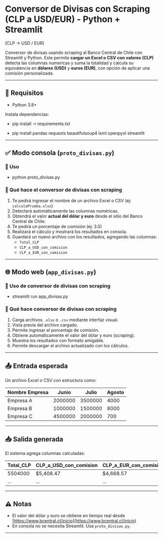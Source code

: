 # Conversor de Divisas con Scraping (CLP a USD/EUR) - Python + Streamlit
 (CLP → USD / EUR)

Conversor de divisas usando scraping al Banco Central de Chile con Streamlit y Python.
Este permite **cargar un Excel o CSV con valores (CLP)** detecta las columnas numericas y suma la totalidad y calcula su equivalencia en **dólares (USD)** y **euros (EUR)**, con opción de aplicar una comisión personalizada.


---

## 🚀 Requisitos

- Python 3.8+

Instala dependencias:

- pip install -r requirements.txt

- pip install pandas requests beautifulsoup4 lxml openpyxl streamlit


---

## ✅ Modo consola (`proto_divisas.py`)

### 🔹 Uso


- python proto_divisas.py


### 🔹 Qué hace el conversor de divisas con scraping

1. Te pedirá ingresar el nombre de un archivo Excel o CSV (ej: `calculoPrueba.xlsx`)
2. Detectará automáticamente las columnas numéricas.
3. Obtendrá el valor **actual del dólar y euro** desde el sitio del Banco Central de Chile.
4. Te pedirá un porcentaje de comisión (ej: 3.0)
5. Realizará el cálculo y mostrará los resultados en consola.
6. Guardará un nuevo archivo con los resultados, agregando las columnas:
   - `Total_CLP`
   - `CLP_a_USD_con_comision`
   - `CLP_a_EUR_con_comision`

---

## 🌐 Modo web (`app_divisas.py`)

### 🔹 Uso de conversor de divisas con scraping


- streamlit run app_divisas.py


### 🔹 Qué hace conversor de divisas con scraping

1. Carga archivos `.xlsx` o `.csv` mediante interfaz visual.
2. Vista previa del archivo cargado.
3. Permite ingresar el porcentaje de comisión.
4. Obtiene automáticamente el valor del dólar y euro (scraping).
5. Muestra los resultados con formato amigable.
6. Permite descargar el archivo actualizado con los cálculos.

---

## 📤 Entrada esperada

Un archivo Excel o CSV con estructura como:

| Nombre Empresa | Junio    | Julio    | Agosto   |
|----------------|----------|----------|----------|
| Empresa A      | 2000000  | 3500000  | 4000     |
| Empresa B      | 1000000  | 1500000  | 8000     |
| Empresa C      | 4500000  | 2000000  | 700      |

---

## 📥 Salida generada

El sistema agrega columnas calculadas:

| Total_CLP | CLP_a_USD_con_comision | CLP_a_EUR_con_comision |
|-----------|------------------------|-------------------------|
| 5504000   | $5,408.47              | $4,668.57               |
| ...       | ...                    | ...                     |

---

## ⚠️ Notas

- El valor del dólar y euro se obtiene en tiempo real desde [https://www.bcentral.cl/inicio](https://www.bcentral.cl/inicio)
- En consola no se necesita Streamlit. Usa `proto_divisas.py`.

---
